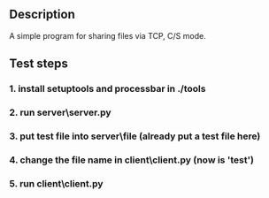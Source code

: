 ## Description
A simple program for sharing files via TCP, C/S mode.

## Test steps
### 1. install setuptools and processbar in ./tools
### 2. run server\server.py
### 3. put test file into server\file (already put a test file here)
### 4. change the file name in client\client.py (now is 'test')
### 5. run client\client.py

